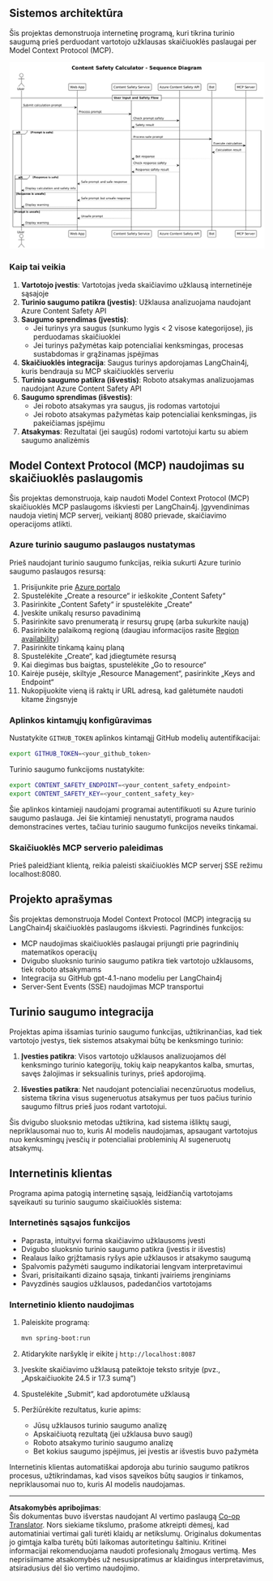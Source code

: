 <!--
CO_OP_TRANSLATOR_METADATA:
{
  "original_hash": "e5ea5e7582f70008ea9bec3b3820f20a",
  "translation_date": "2025-08-26T18:46:42+00:00",
  "source_file": "04-PracticalImplementation/samples/java/containerapp/README.md",
  "language_code": "lt"
}
-->
## Sistemos architektūra

Šis projektas demonstruoja internetinę programą, kuri tikrina turinio saugumą prieš perduodant vartotojo užklausas skaičiuoklės paslaugai per Model Context Protocol (MCP).

![Sistemos architektūros diagrama](../../../../../../translated_images/plant.b079fed84e945b7c2978993a16163bb53f0517cfe3548d2e442ff40d619ba4b4.lt.png)

### Kaip tai veikia

1. **Vartotojo įvestis**: Vartotojas įveda skaičiavimo užklausą internetinėje sąsajoje
2. **Turinio saugumo patikra (įvestis)**: Užklausa analizuojama naudojant Azure Content Safety API
3. **Saugumo sprendimas (įvestis)**:
   - Jei turinys yra saugus (sunkumo lygis < 2 visose kategorijose), jis perduodamas skaičiuoklei
   - Jei turinys pažymėtas kaip potencialiai kenksmingas, procesas sustabdomas ir grąžinamas įspėjimas
4. **Skaičiuoklės integracija**: Saugus turinys apdorojamas LangChain4j, kuris bendrauja su MCP skaičiuoklės serveriu
5. **Turinio saugumo patikra (išvestis)**: Roboto atsakymas analizuojamas naudojant Azure Content Safety API
6. **Saugumo sprendimas (išvestis)**:
   - Jei roboto atsakymas yra saugus, jis rodomas vartotojui
   - Jei roboto atsakymas pažymėtas kaip potencialiai kenksmingas, jis pakeičiamas įspėjimu
7. **Atsakymas**: Rezultatai (jei saugūs) rodomi vartotojui kartu su abiem saugumo analizėmis

## Model Context Protocol (MCP) naudojimas su skaičiuoklės paslaugomis

Šis projektas demonstruoja, kaip naudoti Model Context Protocol (MCP) skaičiuoklės MCP paslaugoms iškviesti per LangChain4j. Įgyvendinimas naudoja vietinį MCP serverį, veikiantį 8080 prievade, skaičiavimo operacijoms atlikti.

### Azure turinio saugumo paslaugos nustatymas

Prieš naudojant turinio saugumo funkcijas, reikia sukurti Azure turinio saugumo paslaugos resursą:

1. Prisijunkite prie [Azure portalo](https://portal.azure.com)
2. Spustelėkite „Create a resource“ ir ieškokite „Content Safety“
3. Pasirinkite „Content Safety“ ir spustelėkite „Create“
4. Įveskite unikalų resurso pavadinimą
5. Pasirinkite savo prenumeratą ir resursų grupę (arba sukurkite naują)
6. Pasirinkite palaikomą regioną (daugiau informacijos rasite [Region availability](https://azure.microsoft.com/en-us/global-infrastructure/services/?products=cognitive-services))
7. Pasirinkite tinkamą kainų planą
8. Spustelėkite „Create“, kad įdiegtumėte resursą
9. Kai diegimas bus baigtas, spustelėkite „Go to resource“
10. Kairėje pusėje, skiltyje „Resource Management“, pasirinkite „Keys and Endpoint“
11. Nukopijuokite vieną iš raktų ir URL adresą, kad galėtumėte naudoti kitame žingsnyje

### Aplinkos kintamųjų konfigūravimas

Nustatykite `GITHUB_TOKEN` aplinkos kintamąjį GitHub modelių autentifikacijai:
```sh
export GITHUB_TOKEN=<your_github_token>
```

Turinio saugumo funkcijoms nustatykite:
```sh
export CONTENT_SAFETY_ENDPOINT=<your_content_safety_endpoint>
export CONTENT_SAFETY_KEY=<your_content_safety_key>
```

Šie aplinkos kintamieji naudojami programai autentifikuoti su Azure turinio saugumo paslauga. Jei šie kintamieji nenustatyti, programa naudos demonstracines vertes, tačiau turinio saugumo funkcijos neveiks tinkamai.

### Skaičiuoklės MCP serverio paleidimas

Prieš paleidžiant klientą, reikia paleisti skaičiuoklės MCP serverį SSE režimu localhost:8080.

## Projekto aprašymas

Šis projektas demonstruoja Model Context Protocol (MCP) integraciją su LangChain4j skaičiuoklės paslaugoms iškviesti. Pagrindinės funkcijos:

- MCP naudojimas skaičiuoklės paslaugai prijungti prie pagrindinių matematikos operacijų
- Dvigubo sluoksnio turinio saugumo patikra tiek vartotojo užklausoms, tiek roboto atsakymams
- Integracija su GitHub gpt-4.1-nano modeliu per LangChain4j
- Server-Sent Events (SSE) naudojimas MCP transportui

## Turinio saugumo integracija

Projektas apima išsamias turinio saugumo funkcijas, užtikrinančias, kad tiek vartotojo įvestys, tiek sistemos atsakymai būtų be kenksmingo turinio:

1. **Įvesties patikra**: Visos vartotojo užklausos analizuojamos dėl kenksmingo turinio kategorijų, tokių kaip neapykantos kalba, smurtas, savęs žalojimas ir seksualinis turinys, prieš apdorojimą.

2. **Išvesties patikra**: Net naudojant potencialiai necenzūruotus modelius, sistema tikrina visus sugeneruotus atsakymus per tuos pačius turinio saugumo filtrus prieš juos rodant vartotojui.

Šis dvigubo sluoksnio metodas užtikrina, kad sistema išliktų saugi, nepriklausomai nuo to, kuris AI modelis naudojamas, apsaugant vartotojus nuo kenksmingų įvesčių ir potencialiai probleminių AI sugeneruotų atsakymų.

## Internetinis klientas

Programa apima patogią internetinę sąsają, leidžiančią vartotojams sąveikauti su turinio saugumo skaičiuoklės sistema:

### Internetinės sąsajos funkcijos

- Paprasta, intuityvi forma skaičiavimo užklausoms įvesti
- Dvigubo sluoksnio turinio saugumo patikra (įvestis ir išvestis)
- Realaus laiko grįžtamasis ryšys apie užklausos ir atsakymo saugumą
- Spalvomis pažymėti saugumo indikatoriai lengvam interpretavimui
- Švari, prisitaikanti dizaino sąsaja, tinkanti įvairiems įrenginiams
- Pavyzdinės saugios užklausos, padedančios vartotojams

### Internetinio kliento naudojimas

1. Paleiskite programą:
   ```sh
   mvn spring-boot:run
   ```

2. Atidarykite naršyklę ir eikite į `http://localhost:8087`

3. Įveskite skaičiavimo užklausą pateiktoje teksto srityje (pvz., „Apskaičiuokite 24.5 ir 17.3 sumą“)

4. Spustelėkite „Submit“, kad apdorotumėte užklausą

5. Peržiūrėkite rezultatus, kurie apims:
   - Jūsų užklausos turinio saugumo analizę
   - Apskaičiuotą rezultatą (jei užklausa buvo saugi)
   - Roboto atsakymo turinio saugumo analizę
   - Bet kokius saugumo įspėjimus, jei įvestis ar išvestis buvo pažymėta

Internetinis klientas automatiškai apdoroja abu turinio saugumo patikros procesus, užtikrindamas, kad visos sąveikos būtų saugios ir tinkamos, nepriklausomai nuo to, kuris AI modelis naudojamas.

---

**Atsakomybės apribojimas**:  
Šis dokumentas buvo išverstas naudojant AI vertimo paslaugą [Co-op Translator](https://github.com/Azure/co-op-translator). Nors siekiame tikslumo, prašome atkreipti dėmesį, kad automatiniai vertimai gali turėti klaidų ar netikslumų. Originalus dokumentas jo gimtąja kalba turėtų būti laikomas autoritetingu šaltiniu. Kritinei informacijai rekomenduojama naudoti profesionalų žmogaus vertimą. Mes neprisiimame atsakomybės už nesusipratimus ar klaidingus interpretavimus, atsiradusius dėl šio vertimo naudojimo.